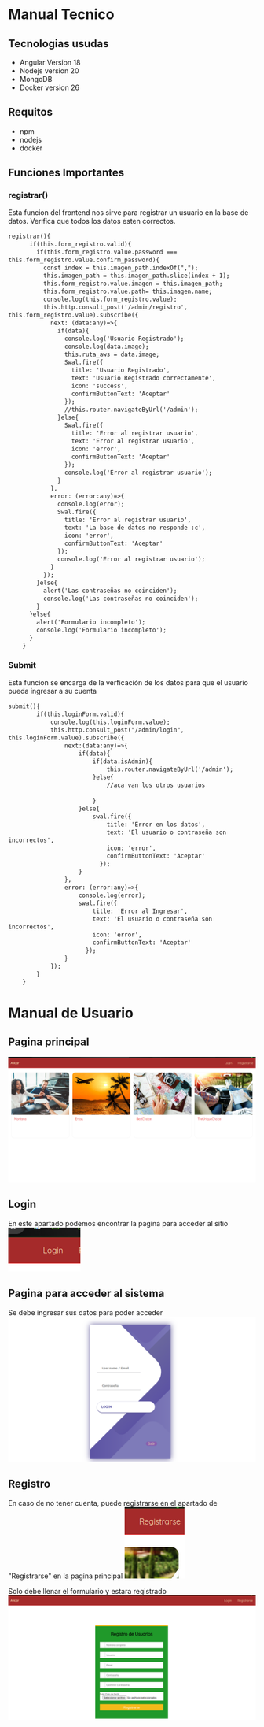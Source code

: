 # **Manual Tecnico**

## Tecnologias usudas
* Angular Version 18
* Nodejs version 20
* MongoDB
* Docker version 26

## Requitos 
* npm
* nodejs
* docker

## Funciones Importantes

### registrar()
Esta funcion del frontend nos sirve para registrar un usuario en la base
de datos. Verifica que todos los datos esten correctos. 

~~~
registrar(){
      if(this.form_registro.valid){
        if(this.form_registro.value.password === this.form_registro.value.confirm_password){
          const index = this.imagen_path.indexOf(",");
          this.imagen_path = this.imagen_path.slice(index + 1);
          this.form_registro.value.imagen = this.imagen_path;
          this.form_registro.value.path= this.imagen.name;
          console.log(this.form_registro.value);
          this.http.consult_post('/admin/registro', this.form_registro.value).subscribe({
            next: (data:any)=>{
              if(data){
                console.log('Usuario Registrado');
                console.log(data.image);
                this.ruta_aws = data.image;
                Swal.fire({
                  title: 'Usuario Registrado',
                  text: 'Usuario Registrado correctamente', 
                  icon: 'success',
                  confirmButtonText: 'Aceptar'
                });
                //this.router.navigateByUrl('/admin');
              }else{
                Swal.fire({
                  title: 'Error al registrar usuario',
                  text: 'Error al registrar usuario',
                  icon: 'error',
                  confirmButtonText: 'Aceptar'
                });
                console.log('Error al registrar usuario');
              }
            },
            error: (error:any)=>{
              console.log(error);
              Swal.fire({
                title: 'Error al registrar usuario',
                text: 'La base de datos no responde :c',
                icon: 'error',
                confirmButtonText: 'Aceptar'
              });
              console.log('Error al registrar usuario');
            }
          });
        }else{
          alert('Las contraseñas no coinciden');
          console.log('Las contraseñas no coinciden');
        }
      }else{
        alert('Formulario incompleto');
        console.log('Formulario incompleto');
      }
    }
~~~

### Submit
Esta funcion se encarga de la verficación de los datos para
que el usuario pueda ingresar a su cuenta

~~~
submit(){
        if(this.loginForm.valid){
            console.log(this.loginForm.value);
            this.http.consult_post("/admin/login", this.loginForm.value).subscribe({
                next:(data:any)=>{
                    if(data){
                        if(data.isAdmin){
                            this.router.navigateByUrl('/admin');
                        }else{
                            //aca van los otros usuarios
                            
                        }
                    }else{
                        swal.fire({
                            title: 'Error en los datos',
                            text: 'El usuario o contraseña son incorrectos',
                            icon: 'error',
                            confirmButtonText: 'Aceptar'
                          });
                    }
                },
                error: (error:any)=>{
                    console.log(error);
                    swal.fire({
                        title: 'Error al Ingresar',
                        text: 'El usuario o contraseña son incorrectos',
                        icon: 'error',
                        confirmButtonText: 'Aceptar'
                      });
                }
            });
        }
    }
~~~


# **Manual de Usuario**

## Pagina principal 
![alt text](image.png)

## Login
En este apartado podemos encontrar la pagina para acceder al sitio 
![alt text](image-1.png)

## Pagina para acceder al sistema
Se debe ingresar sus datos para poder acceder
![alt text](image-2.png)

## Registro 
En caso de no tener cuenta, puede registrarse en el apartado de "Registrarse" en la pagina principal
![alt text](image-3.png)

Solo debe llenar el formulario y estara registrado
![alt text](image-4.png)

